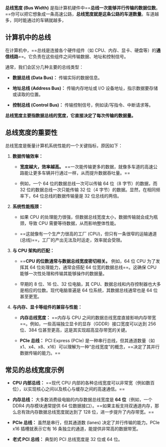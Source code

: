 **总线宽度 (Bus Width)** 是指计算机硬件中==**总线一次能够并行传输的数据位数**。==你可以把它想象成一条高速公路，**总线宽度就是这条公路的车道数量**。车道越多，同时能通过的车辆就越多，

## 计算机中的总线

在计算机中，==总线是连接各个硬件组件（如 CPU、内存、显卡、硬盘等）的**通信线路**==。它负责在这些组件之间传输数据、地址和控制信号。

通常，我们会区分几种主要的总线类型：

- **数据总线 (Data Bus)：** 传输实际的数据信息。
    
- **地址总线 (Address Bus)：** 传输内存地址或 I/O 设备地址，指示数据要存储或读取的位置。
    
- **控制总线 (Control Bus)：** 传输控制信号，例如读/写指令、中断请求等。
    

**总线宽度主要指数据总线的宽度，它直接决定了每次传输的数据量。**

## 总线宽度的重要性

总线宽度是衡量计算机系统性能的一个关键指标，原因如下：

1. **数据传输效率：**
    
    - **宽度越大，效率越高。** ==一次能传输更多的数据，就像多车道的高速公路能让更多车辆并行通过一样，从而提升数据吞吐量。==
        
    - 例如，一个 64 位的数据总线一次可以传输 64 位（8 字节）的数据，而 32 位的数据总线一次只能传输 32 位（4 字节）的数据。显然，在相同频率下，64 位总线的数据传输量是 32 位总线的两倍。
        
2. **系统性能瓶颈：**
    
    - 如果 CPU 的处理能力很强，但数据总线宽度太小，数据传输就会成为瓶颈，导致 CPU 需要等待数据，从而影响整体性能。
        
    - ==这就像有一个生产力很高的工厂 (CPU)，但只有一条很窄的运输通道 (总线)==，工厂的产出无法及时运走，效率就会受限。
        
3. **与 CPU 架构的匹配：**
    
    - ==**CPU 的位数通常与数据总线宽度密切相关。** 例如，64 位 CPU 为了发挥其 64 位处理能力，通常会搭配 64 位宽的数据总线==。这确保 CPU 能够一次性处理和传输其能够操作的数据量。
        
    - 早期的 8 位、16 位、32 位电脑，其 CPU、数据总线和内存控制器也大多是相应的位数。现代电脑普遍是 64 位系统，其数据总线通常也是 64 位甚至更宽。
        
4. **与内存、显卡等组件的兼容与性能：**
    
    - **内存总线宽度：** ==内存与 CPU 之间的数据总线宽度直接影响内存带宽==。例如，一些高端独立显卡的显存（GDDR）接口宽度可以达到 256 位、384 位甚至更高，这是其实现超高显存带宽的关键。
        
    - **PCIe 总线：** PCI Express (PCIe) 是一种串行总线，但其通道数量（如 x1、x4、x8、x16）可以理解为一种“总线宽度”的概念，==决定了其并行数据传输的能力。==

## 常见的总线宽度示例

- **CPU 内部总线：** ==现代 CPU 内部的各种总线宽度可以非常宽（例如数百位），以实现核心之间以及核心与缓存之间的高速通信。==
    
- **内存总线：** 大多数消费级电脑的内存数据总线宽度是 **64 位**（例如，一个 DDR4 内存模块通常提供 64 位数据接口）。==如果主板支持双通道内存，那么总有效内存数据总线宽度就达到了 128 位，进一步提升了内存带宽。==
    
- **PCIe 总线：** 虽然是串行，但其通道数 (lanes) 决定了并行传输的能力。PCIe x16 插槽就表示它有 16 条独立的通道，能提供非常高的数据带宽。
    
- **老式 PCI 总线：** 典型的 PCI 总线宽度是 32 位或 64 位。
